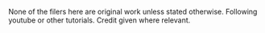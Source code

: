 None of the filers here are original work unless stated otherwise. Following youtube or other tutorials. Credit given where relevant.
